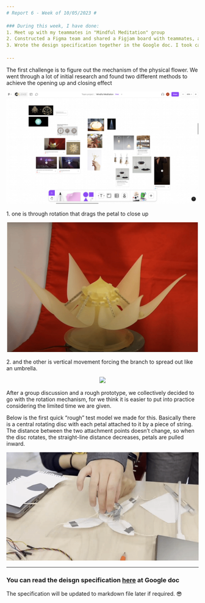 ```yaml
---
# Report 6 - Week of 10/05/2023 #

### During this week, I have done:
1. Meet up with my teammates in "Mindful Meditation" group
2. Constructed a Figma team and shared a Figjam board with teammates, and we did research together. I was mainly focusing on the mechanical part of the blooming flower since I came from an architecture background and this felt more native to me.
3. Wrote the design specification together in the Google doc. I took care of the design brief and technological challenges part.

---
```


The first challenge is to figure out the mechanism of the physical flower.  We went through a lot of initial research and found two different methods to achieve the opening up and closing effect
<p align="center">
<img src="https://github.com/Berkeley-MDes/tdf-fa23-Heziaaaaa/blob/main/image/week-6/figma board_research.png" width="700">
</p>
1. one is through rotation that drags the petal to close up
   <p align="center">
   <img src="https://github.com/Berkeley-MDes/tdf-fa23-Heziaaaaa/blob/main/image/week-6/rotation 1.gif" width="500">
   </p>
2. and the other is vertical movement forcing the branch to spread out like an umbrella.
   <p align="center">
   <img src="https://github.com/Berkeley-MDes/tdf-fa23-Heziaaaaa/blob/main/image/week-6/rotation 2.gif" width="500">
   </p>

After a group discussion and a rough prototype, we collectively decided to go with the rotation mechanism, for we think it is easier to put into practice considering the limited time we are given. 

Below is the first quick “rough” test model we made for this. Basically there is a central rotating disc with each petal attached to it by a piece of string. The distance between the two attachment points doesn’t change, so when the disc rotates, the straight-line distance decreases, petals are pulled inward. 

 <p align="center">
   <img src="https://github.com/Berkeley-MDes/tdf-fa23-Heziaaaaa/blob/main/image/week-6/initial movement test.gif" width="600">
   </p>

---

### You can read the deisgn specification [here](https://docs.google.com/document/d/1IRLeagtgZijVZ8jcxHtoBIZcy9kE9jKGmdVBJSnqfk4/edit) at Google doc
The specification will be updated to markdown file later if required. 😎
